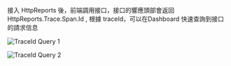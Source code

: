 接入 HttpReports 後，前端調用接口，接口的響應頭部會返回 HttpReports.Trace.Span.Id , 根據 traceId，可以在Dashboard 快速查詢到接口的請求信息

![TraceId Query 1](/content/projects/httpreports/assets/trace-query-1.png)

![TraceId Query 2](/content/projects/httpreports/assets/trace-query-2.png)